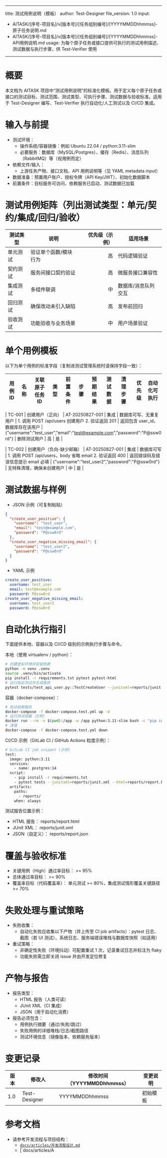 
---
title: 测试用例说明（模板）
author: Test-Designer
file_version: 1.0
input:
  - AITASK/[序号-项目名]/v[版本号]/[任务组别编号]/[YYYYMMDDhhmmss]-原子任务说明.md
  - AITASK/[序号-项目名]/v[版本号]/[任务组别编号]/[YYYYMMDDhhmmss]-API用例说明.md
usage: 为每个原子任务或接口提供可执行的测试用例描述、测试数据与执行步骤，供 Test-Verifier 使用
---

<!-- 本节说明测试用例说明的目的与适用范围 -->
# 概要

本文档为 AITASK 项目中“测试用例说明”的标准化模板。用于定义每个原子任务或接口的测试目标、测试范围、测试类型、可执行步骤、测试数据与验收标准。适用于 Test-Designer 编写、Test-Verifier 执行自动化/人工测试以及 CI/CD 集成。

<!-- 本节列出测试所需环境、数据、依赖与前提条件 -->
# 输入与前提

- 测试环境：
  - 操作系统/容器镜像：例如 Ubuntu 22.04 / python:3.11-slim
  - 必要服务：数据库（MySQL/Postgres）、缓存（Redis）、消息队列（RabbitMQ）等（视用例而定）
- 依赖文件/输入：
  - 上游任务产物、接口文档、API 用例说明等（见 YAML metadata input）
- 数据准备：预置用户账户、授权令牌（API Key/JWT）、初始化数据脚本
- 前置条件：目标服务可访问、依赖服务已启动、测试数据已加载

<!-- 本节用于快速概览哪些测试类型、优先级与适用场景 -->
# 测试用例矩阵（列出测试类型：单元/契约/集成/回归/验收）

| 测试类型 | 说明 | 优先级（示例） | 适用场景 |
| --- | --- | ---: | --- |
| 单元测试 | 验证单个函数/模块行为 | 高 | 代码逻辑验证 |
| 契约测试 | 服务间接口契约验证 | 高 | 微服务接口兼容性 |
| 集成测试 | 多组件联调 | 中 | 数据库/消息队列交互 |
| 回归测试 | 确保改动未引入缺陷 | 高 | 发布前回归 |
| 验收测试 | 功能验收与业务场景 | 中 | 用户场景验证 |

<!-- 本节给出单个用例的标准字段与填写示例，便于复制到测试管理系统 -->
# 单个用例模板

<!-- 本节说明测试用例模板的用途 -->

以下为单个用例的标准字段（复制进测试管理系统时请保持字段一致）：

| 用例ID | 名称 | 关联原子任务ID | 类型 | 前置条件 | 步骤 | 预期结果 | 测试数据 | 清理步骤 | 优先级 | 自动化可执行 |
| --- | --- | --- | --- | --- | --- | --- | --- | --- | ---: | --- |

<!-- 示例：正向用例 -->
| TC-001 | 创建用户（正向） | AT-20250827-001 | 集成 | 数据库可写、无重复用户 | 1. 调用 POST /api/users 创建用户 2. 验证返回 201 | 返回包含 user_id，数据库存在该用户 | {"username":"test_user","email":"test@example.com","password":"P@ssw0rd"} | 删除测试用户 | 高 | 是 |

<!-- 示例：负向用例 -->
| TC-002 | 创建用户（负向-缺少邮箱） | AT-20250827-001 | 集成 | 数据库可写 | 1. 调用 POST /api/users，body 省略 email 2. 验证返回 400 | 返回错误码及错误信息提示 email 必填 | {"username":"test_user2","password":"P@ssw0rd"} | 无特殊清理，确保未创建用户 | 中 | 是 |

<!-- 本节提供可复制的测试数据片段或链接 -->
# 测试数据与样例

<!-- 本节说明该部分用途 -->

- JSON 示例（可复制粘贴）
```json
{
  "create_user_positive": {
    "username": "test_user",
    "email": "test@example.com",
    "password": "P@ssw0rd"
  },
  "create_user_negative_missing_email": {
    "username": "test_user2",
    "password": "P@ssw0rd"
  }
}
```

- YAML 示例
```yaml
create_user_positive:
  username: test_user
  email: test@example.com
  password: P@ssw0rd
create_user_negative_missing_email:
  username: test_user2
  password: P@ssw0rd
```

<!-- 本节列出执行命令、依赖容器/工具、环境变量、CI/CD 示例命令 -->
# 自动化执行指引

<!-- 本节说明该部分用途 -->

下面提供本地、容器以及 CI/CD 级别的示例执行步骤与命令。

本地（使用 virtualenv / python）：
```bash
# 创建虚拟环境并安装依赖
python -m venv .venv
source .venv/bin/activate
pip install -r requirements.txt pytest pytest-html
# 运行指定测试并生成报告
pytest tests/test_api_user.py::TestCreateUser --junitxml=reports/junit.xml --html=reports/report.html
```

容器（docker-compose）：
```bash
# 启动依赖服务
docker-compose -f docker-compose.test.yml up -d
# 运行测试容器（示例）
docker run --rm -v $(pwd):/app -w /app python:3.11-slim bash -c "pip install -r requirements.txt && pytest tests --junitxml=reports/junit.xml --html=reports/report.html"
# 清理
docker-compose -f docker-compose.test.yml down
```

CI/CD 示例（GitLab CI / GitHub Actions 粒度示例）：
```bash
# GitLab CI job snippet (示例)
test:
  image: python:3.11
  services:
    - name: postgres:14
  script:
    - pip install -r requirements.txt
    - pytest tests --junitxml=reports/junit.xml --html=reports/report.html
  artifacts:
    paths:
      - reports/
    when: always
```

测试报告位置示例：
- HTML 报告： reports/report.html
- JUnit XML： reports/junit.xml
- JSON（自定义）： reports/report.json

<!-- 本节定义通过/失败阈值，例如关键用例通过率或覆盖率目标 -->
# 覆盖与验收标准

<!-- 本节说明该部分用途 -->

- 关键用例（High）通过率目标： >= 95%
- 总体通过率目标： >= 90%
- 覆盖率目标（代码覆盖率）： 单元测试 >= 80%，集成测试情形覆盖关键路径 >= 70%

<!-- 本节描述失败时截图/日志收集规范与重试流程 -->
# 失败处理与重试策略

<!-- 本节说明该部分用途 -->

- 失败收集：
  - 自动化失败应收集以下产物（并上传至 CI job artifacts）：pytest 日志、截图（若 UI 测试）、系统日志、服务端错误堆栈与数据库快照（如适用）
- 重试策略：
  - 非确定性失败（环境抖动）可配置重试 1 次，记录重试日志并标注为 flaky
  - 功能失败需立即关闭 issue 并由开发定位修复

<!-- 本节说明测试报告路径、格式与包含项 -->
# 产物与报告

<!-- 本节说明该部分用途 -->

- 报告类型：
  - HTML 报告（人类可读）
  - JUnit XML（CI 集成）
  - JSON（用于自动化消费）
- 报告必须包含：
  - 用例执行摘要（通过/失败/跳过）
  - 失败用例的详细堆栈/日志/截图路径
  - 测试环境信息（镜像版本、依赖服务版本）

<!-- 本节记录版本/修改人/修改时间 -->
# 变更记录

<!-- 本节说明该部分用途 -->

| 版本 | 修改人 | 修改时间（YYYYMMDDhhmmss） | 变更说明 |
| --- | --- | --- | --- |
| 1.0 | Test-Designer | YYYYMMDDhhmmss | 初始模板 |

<!-- 本节以可点击相对路径列出引用的相关文档 -->
# 参考文档

<!-- 本节说明该部分用途 -->

- 请参考开发流程与项目结构：
  - [`docs/articles/开发流程设计.md`](docs/articles/开发流程设计.md:1)
  - [`docs/articles/A
